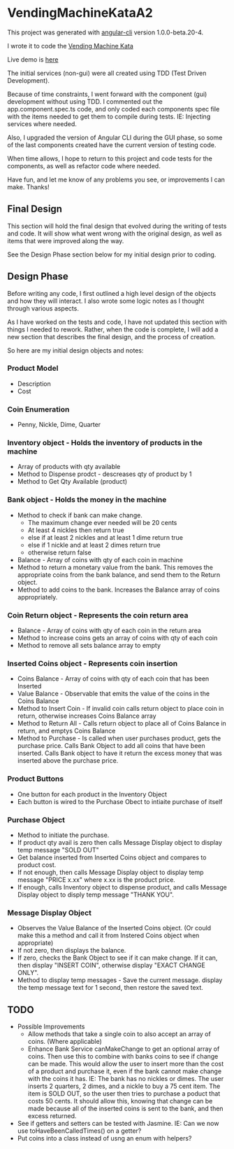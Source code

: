 # VendingMachineKataA2

This project was generated with [angular-cli](https://github.com/angular/angular-cli) version 1.0.0-beta.20-4.

I wrote it to code the [Vending Machine Kata](https://github.com/guyroyse/vending-machine-kata)

Live demo is [here](https://vendingmachinekataa2.firebaseapp.com/)

The initial services (non-gui) were all created using TDD (Test Driven Development). 

Because of time constraints, I went forward with the component (gui) development without using TDD.  I commented out the app.component.spec.ts code, and only coded each components spec file with the items needed to get them to compile during tests.  IE: Injecting services where needed.

Also, I upgraded the version of Angular CLI during the GUI phase, so some of the last components created have the current version of testing code.

When time allows, I hope to return to this project and code tests for the components, as well as refactor code where needed.

Have fun, and let me know of any problems you see, or improvements I can make.  Thanks!

## Final Design

This section will hold the final design that evolved during the writing of tests and code.  It will show what went wrong with the original design, as well as items that were improved along the way.

See the Design Phase section below for my initial design prior to coding.

## Design Phase

Before writing any code, I first outlined a high level design of the objects and how they will interact.  I also wrote some logic notes as I thought through various aspects.

As I have worked on the tests and code, I have not updated this section with things I needed to rework.  Rather, when the code is complete, I will add a new section that describes the final design, and the process of creation.

So here are my initial design objects and notes:

### Product Model
* Description
* Cost

### Coin Enumeration
* Penny, Nickle, Dime, Quarter

### Inventory object - Holds the inventory of products in the machine
* Array of products with qty available
* Method to Dispense prodct - descreases qty of product by 1
* Method to Get Qty Available (product)

### Bank object - Holds the money in the machine
* Method to check if bank can make change.
    * The maximum change ever needed will be 20 cents
    * At least 4 nickles then return true
    * else if at least 2 nickles and at least 1 dime return true
    * else if 1 nickle and at least 2 dimes return true
    * otherwise return false
* Balance - Array of coins with qty of each coin in machine
* Method to return a monetary value from the bank.  This removes the appropriate coins from the bank balance, and send them to the Return object.
* Method to add coins to the bank.  Increases the Balance array of coins appropriately. 

### Coin Return object - Represents the coin return area
* Balance - Array of coins with qty of each coin in the return area
* Method to increase coins gets an array of coins with qty of each coin
* Method to remove all sets balance array to empty

### Inserted Coins object - Represents coin insertion
* Coins Balance - Array of coins with qty of each coin that has been Inserted
* Value Balance - Observable that emits the value of the coins in the Coins Balance
* Method to Insert Coin - If invalid coin calls return object to place coin in return, otherwise increases Coins Balance array
* Method to Return All - Calls return object to place all of Coins Balance in return, and emptys Coins Balance
* Method to Purchase - Is called when user purchases product, gets the purchase price.  Calls Bank Object to add all coins that have been inserted.  Calls Bank object to have it return the excess money that was inserted above the purchase price.

### Product Buttons
* One button for each product in the Inventory Object
* Each button is wired to the Purchase Obect to intiaite purchase of itself

### Purchase Object
* Method to initiate the purchase.  
* If product qty avail is zero then calls Message Display object to display temp message "SOLD OUT"
* Get balance inserted from Inserted Coins object and compares to product cost.  
* If not enough, then calls Message Display object to display temp message "PRICE x.xx" where x.xx is the product price.  
* If enough, calls Inventory object to dispense product, and calls Message Display object to disply temp message "THANK YOU".

### Message Display Object
* Observes the Value Balance of the Inserted Coins object. (Or could make this a method and call it from Instered Coins object when appropriate)
* If not zero, then displays the balance.  
* If zero, checks the Bank Object to see if it can make change.  If it can, then display "INSERT COIN", otherwise display "EXACT CHANGE ONLY".
* Method to display temp messages - Save the current message. display the temp message text for 1 second, then restore the saved text. 

## TODO
* Possible Improvements
    * Allow methods that take a single coin to also accept an array of coins. (Where applicable)
    * Enhance Bank Service canMakeChange to get an optional array of coins.  Then use this to combine with banks coins to see if change can be made. 
      This would allow the user to insert more than the cost of a product and purchase it, even if the bank cannot make change with the coins it has.
      IE:  The bank has no nickles or dimes.  The user inserts 2 quarters, 2 dimes, and a nickle to buy a 75 cent item.  The item is SOLD OUT, so the user then
      tries to purchase a poduct that costs 50 cents.  It should allow this, knowing that change can be made because all of the inserted coins is sent to the bank, and then excess returned.
* See if getters and setters can be tested with Jasmine.  IE: Can we now use toHaveBeenCalledTimes() on a getter?
* Put coins into a class instead of usng an enum with helpers?
